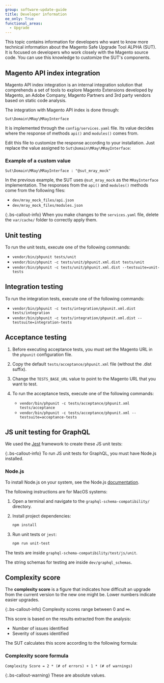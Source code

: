 ```yaml
---
group: software-update-guide
title: Developer information
ee_only: True
functional_areas:
  - Upgrade
---
```


This topic contains information for developers who want to know more technical information about the Magento Safe Upgrade Tool ALPHA (SUT). It is focused on developers who work closely with the Magento source code. You can use this knowledge to customize the SUT's components.

## Magento API index integration

Magento API index integration is an internal integration solution that comprehends a set of tools to explore Magento Extensions developed by Magento, an Adobe Company, Magento Partners and 3rd party vendors based on static code analysis.

The integration with Magento API index is done through:

`Sut\Domain\MRay\MRayInterface`

It is implemented through the `config/services.yaml` file. Its value decides where the response of methods `api()` and `modules()` comes from.

Edit this file to customize the response according to your installation. Just replace the value assigned to `Sut\Domain\MRay\MRayInterface`:

### Example of a custom value

`Sut\Domain\MRay\MRayInterface : "@sut_mray_mock"`

In the previous example, the SUT uses `@sut_mray_mock` as the `MRayInterface` implementation. The responses from the `api()` and `modules()` methods come from the following files:

*  `dev/mray_mock_files/api.json`
*  `dev/mray_mock_files/modules.json`

{:.bs-callout-info}
When you make changes to the `services.yaml` file, delete the `var/cache/` folder to correctly apply them.

## Unit testing

To run the unit tests, execute one of the following commands:

*  `vendor/bin/phpunit tests/unit`
*  `vendor/bin/phpunit -c tests/unit/phpunit.xml.dist tests/unit`
*  `vendor/bin/phpunit -c tests/unit/phpunit.xml.dist --testsuite=unit-tests`

## Integration testing

To run the integration tests, execute one of the following commands:

*  `vendor/bin/phpunit -c tests/integration/phpunit.xml.dist tests/integration`
*  `vendor/bin/phpunit -c tests/integration/phpunit.xml.dist --testsuite=integration-tests`

## Acceptance testing

1. Before executing acceptance tests, you must set the Magento URL in the `phpunit` configuration file.
1. Copy the default `tests/acceptance/phpunit.xml` file (without the .dist suffix).
1. Change the `TESTS_BASE_URL` value to point to the Magento URL that you want to test.
1. To run the acceptance tests, execute one of the following commands:

   *  `vendor/bin/phpunit -c tests/acceptance/phpunit.xml tests/acceptance`
   *  `vendor/bin/phpunit -c tests/acceptance/phpunit.xml --testsuite=acceptance-tests`

## JS unit testing for GraphQL

We used the [Jest](https://jestjs.io/docs/en/getting-started.html) framework to create these JS unit tests:

{:.bs-callout-info}
To run JS unit tests for GraphQL, you must have Node.js installed.

### Node.js

To install Node.js on your system, see the Node.js [documentation](https://nodejs.dev/learn/how-to-install-nodejs).

The following instructions are for MacOS systems:

1. Open a terminal and navigate to the `graphql-schema-compatibility/` directory.
1. Install project dependencies:

   ```bash
   npm install
   ```

1. Run unit tests or `jest`:

   ```bash
   npm run unit-test
   ```

The tests are inside `graphql-schema-compatibility/test/js/unit`.

The string schemas for testing are inside `dev/graphql_schemas`.

## Complexity score

The **complexity score** is a figure that indicates how difficult an upgrade from the current version to the new one might be. Lower numbers indicate easier upgrades.

{:.bs-callout-info}
Complexity scores range between 0 and ∞.

This score is based on the results extracted from the analysis:

*  Number of issues identified
*  Severity of issues identified

The SUT calculates this score according to the following formula:

### Complexity score formula

`Complexity Score = 2 * (# of errors) + 1 * (# of warnings)`

{:.bs-callout-warning}
These are absolute values.
